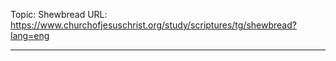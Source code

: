 Topic: Shewbread
URL: https://www.churchofjesuschrist.org/study/scriptures/tg/shewbread?lang=eng

---

